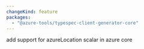 ```yaml
---
changeKind: feature
packages:
  - "@azure-tools/typespec-client-generator-core"
---
```


add support for azureLocation scalar in azure core